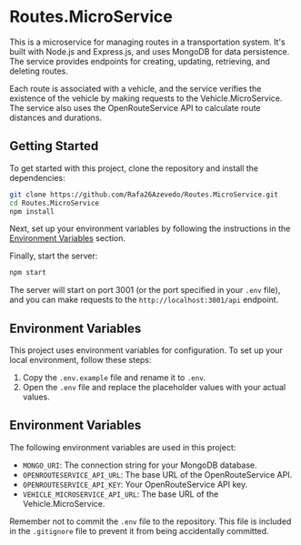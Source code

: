 # Routes.MicroService

This is a microservice for managing routes in a transportation system. It's built with Node.js and Express.js, and uses MongoDB for data persistence. The service provides endpoints for creating, updating, retrieving, and deleting routes.

Each route is associated with a vehicle, and the service verifies the existence of the vehicle by making requests to the Vehicle.MicroService. The service also uses the OpenRouteService API to calculate route distances and durations.

## Getting Started

To get started with this project, clone the repository and install the dependencies:

```bash
git clone https://github.com/Rafa26Azevedo/Routes.MicroService.git
cd Routes.MicroService
npm install
```

Next, set up your environment variables by following the instructions in the [Environment Variables](#environment-variables) section.

Finally, start the server:

```bash
npm start
```

The server will start on port 3001 (or the port specified in your `.env` file), and you can make requests to the `http://localhost:3001/api` endpoint.

## Environment Variables

This project uses environment variables for configuration. To set up your local environment, follow these steps:

1. Copy the `.env.example` file and rename it to `.env`.
2. Open the `.env` file and replace the placeholder values with your actual values.

## Environment Variables

The following environment variables are used in this project:

- `MONGO_URI`: The connection string for your MongoDB database.
- `OPENROUTESERVICE_API_URL`: The base URL of the OpenRouteService API.
- `OPENROUTESERVICE_API_KEY`: Your OpenRouteService API key.
- `VEHICLE_MICROSERVICE_API_URL`: The base URL of the Vehicle.MicroService.

Remember not to commit the `.env` file to the repository. This file is included in the `.gitignore` file to prevent it from being accidentally committed.